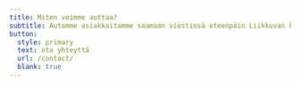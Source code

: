```yaml
---
title: Miten voimme auttaa?
subtitle: Autamme asiakkaitamme saamaan viestinsä eteenpäin Liikkuvan kuvan ja kuvitusten keinoin. Tuotamme pieniä ja suuria kokonaisuuksia. Yhteistyömme voi olla esimerkiksi tuotteen lanseeraus tai esittely, prosessin kuvaus tai erilaiset esitysten (powerpoint, prezi) sisään rakennettavat elementit. Tärkeintä, että yleisösi saa viestisi.
button:
  style: primary
  text: ota yhteyttä
  url: /contact/
  blank: true
---
```


